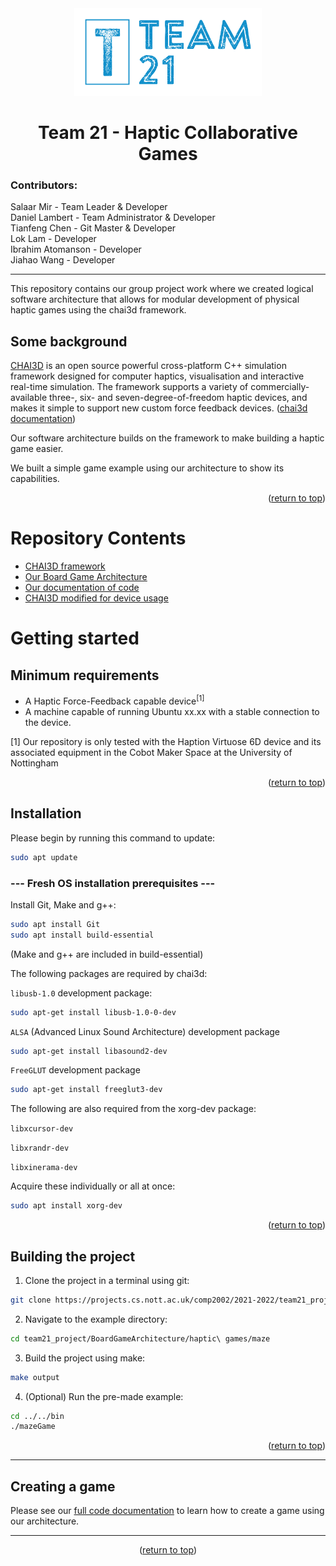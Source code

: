 <div id="top"></div>

<!-- lil picture-->
<div align="center">
<img src="Resources/logo_transparent_background.png" width="300" height="140">

# Team 21 - Haptic Collaborative Games
</div>

### Contributors: 
Salaar Mir - Team Leader & Developer  
Daniel Lambert - Team Administrator & Developer  
Tianfeng Chen - Git Master & Developer  
Lok Lam - Developer  
Ibrahim Atomanson - Developer  
Jiahao Wang - Developer  

___



This repository contains our group project work where we created logical software architecture that allows for modular development of physical haptic games using the chai3d framework. 

## Some background
[CHAI3D](https://www.chai3d.org/ "chai3d Website") is an open source powerful cross-platform C++ simulation framework designed for computer haptics, visualisation and interactive real-time simulation. The framework supports a variety of commercially-available three-, six- and seven-degree-of-freedom haptic devices, and makes it simple to support new custom force feedback devices. ([chai3d documentation](https://www.chai3d.org/documentation/getting-started "chai3d Website"))

<!-- probably needs editing and adding to--> 
Our software architecture builds on the framework to make building a haptic game easier. 

We built a simple game example using our architecture to show its capabilities.

<p align="right">(<a href="#top">return to top</a>)</p>

# Repository Contents
* [CHAI3D framework](/chai3d-3.2.0/)
* [Our Board Game Architecture](/BoardGameArchitecture/src)
* [Our documentation of code](/Documentation)
* [CHAI3D modified for device usage](/chai3d/)

# Getting started
## Minimum requirements
* A Haptic Force-Feedback capable device<sup>[1]</sup>
* A machine capable of running Ubuntu xx.xx with a stable connection to the device.
<!-- GO FIND WHAT UBUNTU VERSION THE MACHINE IS USING-->
[1] Our repository is only tested with the Haption Virtuose 6D device and its associated equipment in the Cobot Maker Space at the University of Nottingham

<p align="right">(<a href="#top">return to top</a>)</p>

## Installation

Please begin by running this command to update:
```sh
sudo apt update
```

### --- Fresh OS installation prerequisites --- 
Install Git, Make and g++:
```bash
sudo apt install Git
sudo apt install build-essential
```
(Make and g++ are included in build-essential)


The following packages are required by chai3d:

`libusb-1.0` development package:
```bash
sudo apt-get install libusb-1.0-0-dev
```

`ALSA` (Advanced Linux Sound Architecture) development package
```bash
sudo apt-get install libasound2-dev
```

`FreeGLUT` development package
```bash
sudo apt-get install freeglut3-dev
```

The following are also required from the xorg-dev package:

`libxcursor-dev`

`libxrandr-dev`

`libxinerama-dev`

Acquire these individually or all at once:
```bash
sudo apt install xorg-dev
```
<p align="right">(<a href="#top">return to top</a>)</p>

## Building the project
1. Clone the project in a terminal using git:
```bash
git clone https://projects.cs.nott.ac.uk/comp2002/2021-2022/team21_project.git
```
2. Navigate to the example directory:
```bash
cd team21_project/BoardGameArchitecture/haptic\ games/maze
```
3. Build the project using make:
```bash
make output
```
4. (Optional) Run the pre-made example:
```bash
cd ../../bin
./mazeGame
```

<p align="right">(<a href="#top">return to top</a>)</p>

___

## Creating a game
Please see our [full code documentation](/Documentation) to learn how to create a game using our architecture.

___

<p align="center">(<a href="#top">return to top</a>)</p>
